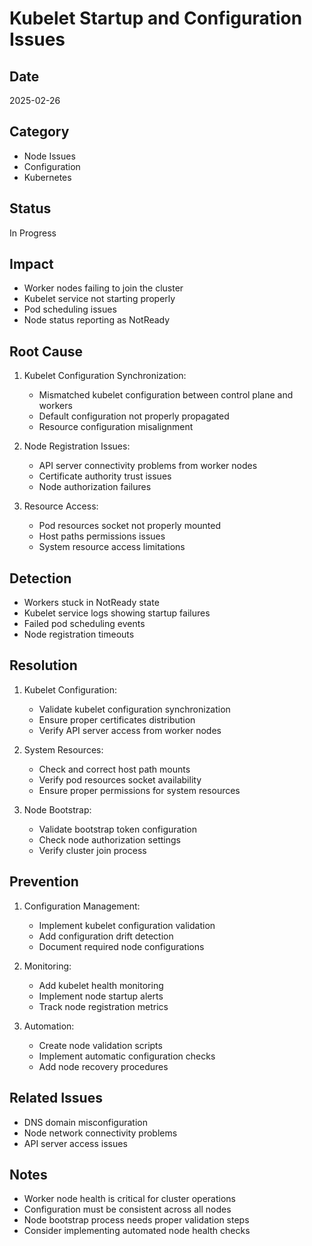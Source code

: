 # Kubelet Startup and Configuration Issues

## Date

2025-02-26

## Category

- Node Issues
- Configuration
- Kubernetes

## Status

In Progress

## Impact

- Worker nodes failing to join the cluster
- Kubelet service not starting properly
- Pod scheduling issues
- Node status reporting as NotReady

## Root Cause

1. Kubelet Configuration Synchronization:

   - Mismatched kubelet configuration between control plane and workers
   - Default configuration not properly propagated
   - Resource configuration misalignment

2. Node Registration Issues:

   - API server connectivity problems from worker nodes
   - Certificate authority trust issues
   - Node authorization failures

3. Resource Access:
   - Pod resources socket not properly mounted
   - Host paths permissions issues
   - System resource access limitations

## Detection

- Workers stuck in NotReady state
- Kubelet service logs showing startup failures
- Failed pod scheduling events
- Node registration timeouts

## Resolution

1. Kubelet Configuration:

   - Validate kubelet configuration synchronization
   - Ensure proper certificates distribution
   - Verify API server access from worker nodes

2. System Resources:

   - Check and correct host path mounts
   - Verify pod resources socket availability
   - Ensure proper permissions for system resources

3. Node Bootstrap:
   - Validate bootstrap token configuration
   - Check node authorization settings
   - Verify cluster join process

## Prevention

1. Configuration Management:

   - Implement kubelet configuration validation
   - Add configuration drift detection
   - Document required node configurations

2. Monitoring:

   - Add kubelet health monitoring
   - Implement node startup alerts
   - Track node registration metrics

3. Automation:
   - Create node validation scripts
   - Implement automatic configuration checks
   - Add node recovery procedures

## Related Issues

- DNS domain misconfiguration
- Node network connectivity problems
- API server access issues

## Notes

- Worker node health is critical for cluster operations
- Configuration must be consistent across all nodes
- Node bootstrap process needs proper validation steps
- Consider implementing automated node health checks
